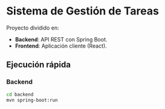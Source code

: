 # Sistema de Gestión de Tareas

Proyecto dividido en:
- **Backend**: API REST con Spring Boot.
- **Frontend**: Aplicación cliente (React).

## Ejecución rápida

### Backend
```bash
cd backend
mvn spring-boot:run